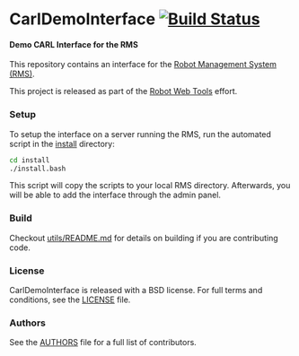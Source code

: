 CarlDemoInterface [![Build Status](https://api.travis-ci.org/GT-RAIL/CarlDemoInterface.png)](https://travis-ci.org/GT-RAIL/CarlDemoInterface)
=================

#### Demo CARL Interface for the RMS

This repository contains an interface for the [Robot Management System (RMS)](https://github.com/WPI-RAIL/rms).

This project is released as part of the [Robot Web Tools](http://robotwebtools.org/) effort.

### Setup
To setup the interface on a server running the RMS, run the automated script in the [install](install) directory:

```bash
cd install
./install.bash
```

This script will copy the scripts to your local RMS directory. Afterwards, you will be able to add the interface through the admin panel.

### Build
Checkout [utils/README.md](utils/README.md) for details on building if you are contributing code.

### License
CarlDemoInterface is released with a BSD license. For full terms and conditions, see the [LICENSE](LICENSE) file.

### Authors
See the [AUTHORS](AUTHORS.md) file for a full list of contributors.
